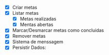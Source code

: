 - [x] Criar metas
- [x] Listar metas
    - [x] Metas realizadas
    - [x] Mentas abertas 
- [x] Marcar/Desmarcar metas como concluidas
- [x] Remover metas
- [x] Sistema de menssagem
- [x] Persistir Dados: 